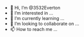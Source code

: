 - 👋 Hi, I’m @3532Everton
- 👀 I’m interested in ...
- 🌱 I’m currently learning ...
- 💞️ I’m looking to collaborate on ...
- 📫 How to reach me ...

<!---
3532Everton/3532Everton is a ✨ special ✨ repository because its `README.md` (this file) appears on your GitHub profile.
You can click the Preview link to take a look at your changes.
--->
